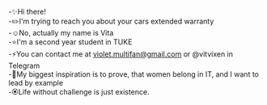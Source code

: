 -✨Hi there!\
-✏️I'm trying to reach you about your cars extended warranty\
-☺️No, actually my name is Vita\
-⭐️I'm a second year student in TUKE\
-⚡You can contact me at violet.multifan@gmail.com or @vitvixen in Telegram\
-💛My biggest inspiration is to prove, that women belong in IT, and I want to lead by example\
-🏵Life without challenge is just existence.

<!--
**vitvixen/vitvixen** is a ✨ _special_ ✨ repository because its `README.md` (this file) appears on your GitHub profile.

Here are some ideas to get you started:

- 🔭 I’m currently working on ...
- 🌱 I’m currently learning ...
- 👯 I’m looking to collaborate on ...
- 🤔 I’m looking for help with ...
- 💬 Ask me about ...
- 📫 How to reach me: ...
- 😄 Pronouns: ...
- ⚡ Fun fact: ...
-->
